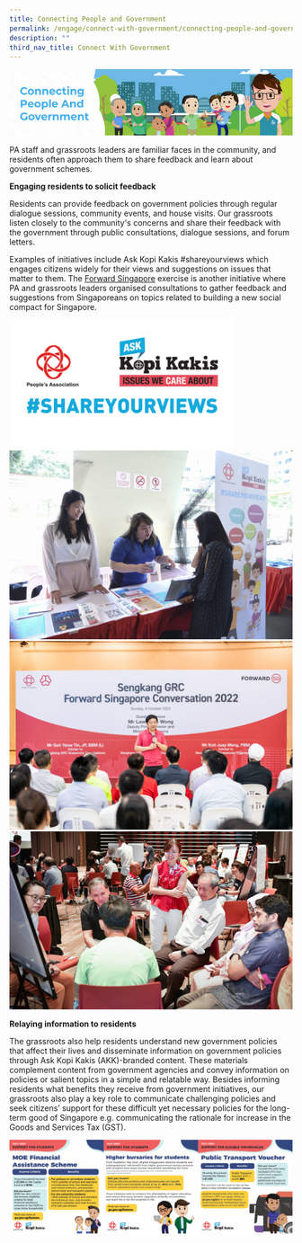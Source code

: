 ```yaml
---
title: Connecting People and Government
permalink: /engage/connect-with-government/connecting-people-and-government/
description: ""
third_nav_title: Connect With Government
---
```

![](/images/Engage/connecting%20people%20and%20government%202.gif)

PA staff and grassroots leaders are familiar faces in the community, and residents often approach them to share feedback and learn about government schemes.

**Engaging residents to solicit feedback**

Residents can provide feedback on government policies through regular dialogue sessions, community events, and house visits. Our grassroots listen closely to the community's concerns and share their feedback with the government through public consultations, dialogue sessions, and forum letters.

Examples of initiatives include Ask Kopi Kakis #shareyourviews which engages citizens widely for their views and suggestions on issues that matter to them. The [Forward Singapore](https://www.forwardsingapore.gov.sg) exercise is another initiative where PA and grassroots leaders organised consultations to gather feedback and suggestions from Singaporeans on topics related to building a new social compact for Singapore.

<img style="width:400px" align="centre" src="/images/Engage/akk%20syv%20logo.png">
<br>
<img style="width:600px" align="centre" src="/images/Engage/image%20akk.jpg">
<br>
<img style="width:600px" align="centre" src="/images/Engage/sengkang%202.jpg">
<br>
<img style="width:600px" align="centre" src="/images/Engage/marine%20parade.PNG">
<br>

**Relaying information to residents**

The grassroots also help residents understand new government policies that affect their lives and disseminate information on government policies through Ask Kopi Kakis (AKK)-branded content. These materials complement content from government agencies and convey information on policies or salient topics in a simple and relatable way. Besides informing residents what benefits they receive from government initiatives, our grassroots also play a key role to communicate challenging policies and seek citizens’ support for these difficult yet necessary policies for the long-term good of Singapore e.g. communicating the rationale for increase in the Goods and Services Tax (GST).  

![](/images/Engage/akk%20collage.png) <br>